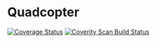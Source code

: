 # Quadcopter

<span>
<a href='https://coveralls.io/github/khanny17/Quadcopter?branch=convert-to-non-arduino'><img src='https://coveralls.io/repos/github/khanny17/Quadcopter/badge.svg?branch=convert-to-non-arduino' alt='Coverage Status' /></a>


<a href="https://scan.coverity.com/projects/khanny17-quadcopter">
  <img alt="Coverity Scan Build Status"
       src="https://scan.coverity.com/projects/11020/badge.svg"/>
</a>
</span>
